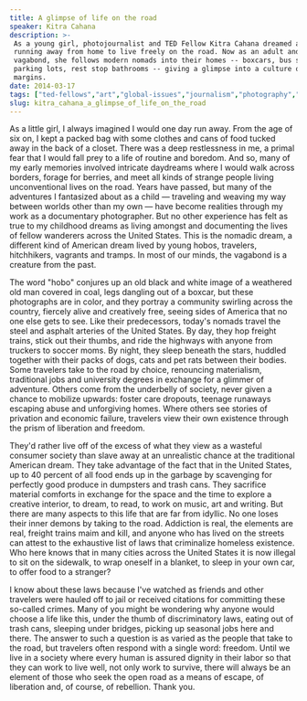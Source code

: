 ```yaml
---
title: A glimpse of life on the road
speaker: Kitra Cahana
description: >-
 As a young girl, photojournalist and TED Fellow Kitra Cahana dreamed about
 running away from home to live freely on the road. Now as an adult and self-proclaimed
 vagabond, she follows modern nomads into their homes -- boxcars, bus stops,
 parking lots, rest stop bathrooms -- giving a glimpse into a culture on the
 margins.
date: 2014-03-17
tags: ["ted-fellows","art","global-issues","journalism","photography","travel","youth"]
slug: kitra_cahana_a_glimpse_of_life_on_the_road
---
```


As a little girl, I always imagined I would one day run away. From the age of six on, I
kept a packed bag with some clothes and cans of food tucked away in the back of a closet.
There was a deep restlessness in me, a primal fear that I would fall prey to a life of
routine and boredom. And so, many of my early memories involved intricate daydreams where
I would walk across borders, forage for berries, and meet all kinds of strange people
living unconventional lives on the road. Years have passed, but many of the adventures I
fantasized about as a child — traveling and weaving my way between worlds other than my
own — have become realities through my work as a documentary photographer. But no other
experience has felt as true to my childhood dreams as living amongst and documenting the
lives of fellow wanderers across the United States. This is the nomadic dream, a different
kind of American dream lived by young hobos, travelers, hitchhikers, vagrants and
tramps. In most of our minds, the vagabond is a creature from the past.

The word "hobo" conjures up an old black and white image of a weathered old man covered in
coal, legs dangling out of a boxcar, but these photographs are in color, and they portray
a community swirling across the country, fiercely alive and creatively free, seeing sides
of America that no one else gets to see. Like their predecessors, today's nomads travel the
steel and asphalt arteries of the United States. By day, they hop freight trains, stick
out their thumbs, and ride the highways with anyone from truckers to soccer moms. By
night, they sleep beneath the stars, huddled together with their packs of dogs, cats and
pet rats between their bodies. Some travelers take to the road by choice, renouncing
materialism, traditional jobs and university degrees in exchange for a glimmer of
adventure. Others come from the underbelly of society, never given a chance to mobilize
upwards: foster care dropouts, teenage runaways escaping abuse and unforgiving homes. Where
others see stories of privation and economic failure, travelers view their own existence
through the prism of liberation and freedom.

They'd rather live off of the excess of what they view as a wasteful consumer society than
slave away at an unrealistic chance at the traditional American dream. They take advantage
of the fact that in the United States, up to 40 percent of all food ends up in the garbage
by scavenging for perfectly good produce in dumpsters and trash cans. They sacrifice
material comforts in exchange for the space and the time to explore a creative interior,
to dream, to read, to work on music, art and writing. But there are many aspects to this
life that are far from idyllic. No one loses their inner demons by taking to the road.
Addiction is real, the elements are real, freight trains maim and kill, and anyone who has
lived on the streets can attest to the exhaustive list of laws that criminalize homeless
existence. Who here knows that in many cities across the United States it is now illegal
to sit on the sidewalk, to wrap oneself in a blanket, to sleep in your own car, to offer
food to a stranger?

I know about these laws because I've watched as friends and other travelers were hauled
off to jail or received citations for committing these so-called crimes. Many of you might
be wondering why anyone would choose a life like this, under the thumb of discriminatory
laws, eating out of trash cans, sleeping under bridges, picking up seasonal jobs here and
there. The answer to such a question is as varied as the people that take to the road, but
travelers often respond with a single word: freedom. Until we live in a society where
every human is assured dignity in their labor so that they can work to live well, not only
work to survive, there will always be an element of those who seek the open road as a
means of escape, of liberation and, of course, of rebellion. Thank you.

<!--
ad_duration=3.33
comment_count=127
event="TED2014"
external_start_time=0
has_talk_citation=0
intro_duration=11.82
is_subtitle_required="False"
is_talk_featured="True"
language="en"
language_swap="False"
native_language="en"
number_of_related_talks=6
number_of_speakers=1
number_of_subtitled_videos=35
number_of_tags=7
number_of_talk_download_languages=35
number_of_talk_more_resources=2
number_of_talk_recommendations=0
number_of_talks_take_actions=0
post_ad_duration=0.83
published_timestamp="2014-05-28 15:11:03"
recording_date="2014-03-17"
speaker_description="Vagabond photojournalist + conceptual artist"
speaker_is_published=1
speaker_name="Kitra Cahana"
talk_name="A glimpse of life on the road"
talks_tags=["ted-fellows","art","global-issues","journalism","photography","travel","youth"]
talks_take_action=[]
url_audio="https://download.ted.com/talks/KitraCahana_2014U.mp3?apikey=acme-roadrunner"
url_photo_speaker="https://pe.tedcdn.com/images/ted/0ccf383eb69a13dbfc609427dca3531e35bcd641_254x191.jpg"
url_photo_talk="https://pe.tedcdn.com/images/ted/341053090f8bac8c324c75be3114b673b4355e8a_1600x1200.jpg"
url_webpage="https://www.ted.com/talks/kitra_cahana_a_glimpse_of_life_on_the_road"
video_type_name="TED Stage Talk"
-->